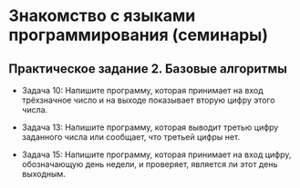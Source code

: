 # Знакомство с языками программирования (семинары)

## Практическое задание 2. Базовые алгоритмы

* Задача 10: Напишите программу, которая принимает на вход трёхзначное число и на выходе показывает вторую цифру этого числа.

* Задача 13: Напишите программу, которая выводит третью цифру заданного числа или сообщает, что третьей цифры нет.

* Задача 15: Напишите программу, которая принимает на вход цифру, обозначающую день недели, и проверяет, является ли этот день выходным.